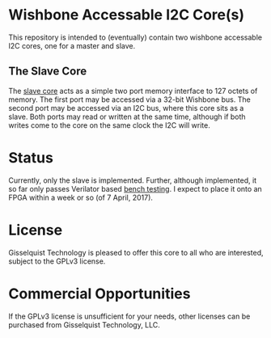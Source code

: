 # Wishbone Accessable I2C Core(s)

This repository is intended to (eventually) contain two wishbone accessable
I2C cores, one for a master and slave. 

## The Slave Core

The [slave core](rtl/wbi2cslave.v) acts as a simple two port memory interface
to 127 octets of memory.  The first port may be accessed via a 32-bit Wishbone
bus.  The second port may be accessed via an I2C bus, where this core sits as
a slave.  Both ports may read or written at the same time, although if both
writes come to the core on the same clock the I2C will write.

# Status

Currently, only the slave is implemented.  Further, although implemented, it
so far only passes Verilator based [bench testing](bench/cpp/wbi2c_tb.cpp).  I
expect to place it onto an FPGA within a week or so (of 7 April, 2017).

# License

Gisselquist Technology is pleased to offer this core to all who are interested,
subject to the GPLv3 license.

# Commercial Opportunities

If the GPLv3 license is unsufficient for your needs, other licenses can be
purchased from Gisselquist Technology, LLC.
